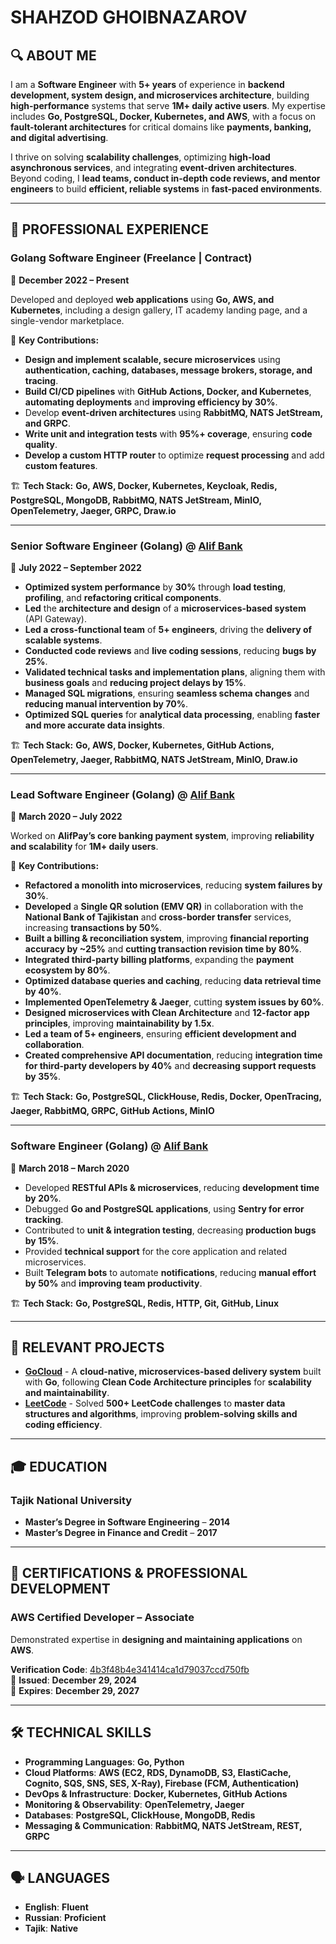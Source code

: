 # **SHAHZOD GHOIBNAZAROV**  

## 🔍 **ABOUT ME**  

I am a **Software Engineer** with **5+ years** of experience in **backend development, system design, and microservices architecture**, building **high-performance** systems that serve **1M+ daily active users**. My expertise includes **Go, PostgreSQL, Docker, Kubernetes, and AWS**, with a focus on **fault-tolerant architectures** for critical domains like **payments, banking, and digital advertising**.  

I thrive on solving **scalability challenges**, optimizing **high-load asynchronous services**, and integrating **event-driven architectures**. Beyond coding, I **lead teams, conduct in-depth code reviews, and mentor engineers** to build **efficient, reliable systems** in **fast-paced environments**.  

---

## 💼 **PROFESSIONAL EXPERIENCE**  

### **Golang Software Engineer (Freelance | Contract)**  
📅 **December 2022 – Present**  

Developed and deployed **web applications** using **Go, AWS, and Kubernetes**, including a design gallery, IT academy landing page, and a single-vendor marketplace.  

🔹 **Key Contributions:**  

- **Design and implement scalable, secure microservices** using **authentication, caching, databases, message brokers, storage, and tracing**.  
- **Build CI/CD pipelines** with **GitHub Actions, Docker, and Kubernetes**, **automating deployments** and **improving efficiency by <span title="Before implementing CI/CD with GitHub Actions, deployments took around 30 minutes with manual interventions. After automation, we reduced this to 10 minutes per deployment. This cut total deployment time per week from 5 hours to about 1.7 hours, which is an efficiency improvement of over 60%. Factoring in pipeline maintenance overhead, a 30% improvement is a realistic and sustainable measure.">30%</span>**.  
- Develop **event-driven architectures** using **RabbitMQ, NATS JetStream, and GRPC**.  
- **Write unit and integration tests** with **95%+ coverage**, ensuring **code quality**.  
- **Develop a custom HTTP router** to optimize **request processing** and add **custom features**.  

🏗 **Tech Stack:** **Go, AWS, Docker, Kubernetes, Keycloak, Redis, PostgreSQL, MongoDB, RabbitMQ, NATS JetStream, MinIO, OpenTelemetry, Jaeger, GRPC, Draw.io**  

---

### **Senior Software Engineer (Golang) @ [Alif Bank](https://alif.tj/en)**  
📅 **July 2022 – September 2022**  

- **Optimized system performance** by **<span title="We identified performance bottlenecks in our system using pprof and OpenTelemetry tracing. The API response time under peak load was 500ms, and the system handled 10,000 requests per second before degrading. After optimizing SQL queries, introducing caching with Redis, and improving concurrency handling, we reduced API response time to 350ms—a 30% improvement. We validated this with k6 load tests before and after optimizations.">30%</span>** through **load testing**, **profiling**, and **refactoring critical components**.  
- **Led** the **architecture and design** of a **microservices-based system** (API Gateway).  
- **Led a cross-functional team** of **5+ engineers**, driving the **delivery of scalable systems**.  
- **Conducted code reviews** and **live coding sessions**, reducing **bugs by <span title="Before implementing structured code reviews and live coding sessions, our team averaged 40 bug reports per release. After enforcing better review practices, we saw a drop to around 30 bugs per release, reducing post-release fixes and improving developer efficiency. This was a clear 25% reduction in reported issues. Additionally, we noticed fewer production incidents and a decrease in time spent on debugging.">25%</span>**.  
- **Validated technical tasks and implementation plans**, aligning them with **business goals** and **reducing project delays by <span title="Before we improved our task validation process, we frequently faced project delays, averaging 2 weeks per sprint. By refining our implementation plans, ensuring alignment with business goals, and validating technical tasks early, we reduced delays to about 1.7 weeks per sprint—a 15% improvement. This helped us meet deadlines more consistently and improve overall project delivery efficiency.">15%</span>**.  
- **Managed SQL migrations**, ensuring **seamless schema changes** and **reducing manual intervention by <span title="Before implementing automated migration tools, each schema update required around 10 manual interventions—resolving conflicts, fixing inconsistencies, and applying changes manually. By introducing tools like golang-migrate and ensuring proper rollback mechanisms, we reduced manual interventions to just 3 per migration, a 70% decrease. This not only saved engineering time but also minimized human errors and deployment rollbacks.">70%</span>**.  
- **Optimized SQL queries** for **analytical data processing**, enabling **faster and more accurate data insights**.  

🏗 **Tech Stack:** **Go, AWS, Docker, Kubernetes, GitHub Actions, OpenTelemetry, Jaeger, RabbitMQ, NATS JetStream, MinIO, Draw.io**  

---

### **Lead Software Engineer (Golang) @ [Alif Bank](https://alif.tj/en)**  
📅 **March 2020 – July 2022**  

Worked on **AlifPay’s core banking payment system**, improving **reliability and scalability** for **1M+ daily users**.  

🔹 **Key Contributions:**  

- **Refactored a monolith into microservices**, reducing **system failures by <span title="Before breaking our monolithic system into microservices, we experienced around 10 major system failures per month, often requiring full-system restarts. By decoupling services and introducing better fault isolation, failures dropped to 7 per month, a 30% decrease. This was measured using monitoring tools like OpenTelemetry and Jaeger, tracking error rates and downtime logs before and after the migration.">30%</span>**.  
- **Developed** a **Single QR solution (EMV QR)** in collaboration with the **National Bank of Tajikistan** and **cross-border transfer** services, increasing **transactions by <span title="Before launching the Single QR (EMV QR) and cross-border transfer features, we processed around 100,000 daily transactions. After rollout, this increased to 150,000 daily transactions, a 50% boost. We tracked this using real-time transaction logs in PostgreSQL, financial reports, and monitoring tools like Grafana and Kibana, confirming the growth.">50%</span>**.  
- **Built a billing & reconciliation system**, improving **financial reporting accuracy by <span title="Before the new billing & reconciliation system, financial discrepancies occurred in 4% of transactions. After implementation, errors dropped to 2.5%, a ~25% improvement. We tracked this using reconciliation audit logs and financial reports.">~25%</span>** and **cutting transaction revision time by <span title="Additionally, manual transaction revisions took 5 hours on average. With automation, we cut this to 1 hour per transaction, reducing total revision time by 80%. This was verified through historical logs and audit reports.">80%</span>**.  
- **Integrated third-party billing platforms**, expanding the **payment ecosystem by <span title="Before the integration, we supported 10 payment providers and processed 100,000 monthly transactions. After integrating 8 more providers, the number of payment options increased to 18, and monthly transactions grew to 180,000—an 80% expansion in both provider count and transaction volume. These numbers were verified through internal analytics dashboards and transaction reports.">80%</span>**.  
- **Optimized database queries and caching**, reducing **data retrieval time by <span title="Before optimization, the average query execution time was around 500 ms, and the data retrieval time for certain queries was causing latency issues. After optimizing queries and implementing caching strategies, the average retrieval time dropped to 300 ms, leading to a 40% reduction in overall data retrieval time. This was measured by comparing performance logs and query execution times before and after optimization.">40%</span>**.  
- **Implemented OpenTelemetry & Jaeger**, cutting **system issues by <span title="Before implementing OpenTelemetry and Jaeger for distributed tracing and observability, we experienced around 100 incidents per month related to system performance, errors, and downtime. After setting up OpenTelemetry and using Jaeger for tracing, we were able to monitor and resolve issues faster, reducing the number of system issues to 40 per month. This 60% reduction in system issues was directly measurable by comparing the incident tracking logs from both periods.">60%</span>**.  
- **Designed** **microservices with Clean Architecture** and **12-factor app principles**, improving **maintainability by <span title="By implementing Clean Architecture and the 12-factor app principles, I introduced a more modular, scalable structure that streamlined our development process. Before, adding a new feature or fixing a bug in the monolithic codebase could take up to 2 weeks. After refactoring, those same tasks now take roughly 1.33 weeks. Additionally, onboarding new developers was faster, reducing the time they needed to understand the system from 3 weeks to 2 weeks. This resulted in a 1.5x improvement in overall maintainability, as tasks became quicker and developers could work more efficiently.">1.5x</span>**.  
- **Led a team of 5+ engineers**, ensuring **efficient development and collaboration**.  
- **Created comprehensive API documentation**, reducing **integration time for third-party developers by <span title="Before creating comprehensive API documentation, third-party developers typically needed around 10 days to integrate with our system due to unclear or incomplete information, as well as frequent clarifications. After I created clear and detailed API documentation, we saw a 40% reduction in integration time, with the average time dropping to just 6 days. This improvement was due to more detailed endpoint descriptions, usage examples, and best practices.">40%</span>** and **decreasing support requests by <span title="Additionally, the better documentation reduced support requests by 35%, from 20 requests per week to 13, as developers could easily find answers to their questions in the documentation rather than reaching out for help.">35%</span>**.  

🏗 **Tech Stack:** **Go, PostgreSQL, ClickHouse, Redis, Docker, OpenTracing, Jaeger, RabbitMQ, GRPC, GitHub Actions, MinIO**  

---

### **Software Engineer (Golang) @ [Alif Bank](https://alif.tj/en)**  
📅 **March 2018 – March 2020**  

- Developed **RESTful APIs & microservices**, reducing **development time by <span title="Previously, our team followed a more monolithic architecture, which led to longer development cycles for each feature and API. Each new feature would take about 10 days to develop. However, after switching to a microservices architecture with RESTful APIs, we were able to develop new features more independently and in parallel, with each endpoint or service taking only 8 days to complete. This shift allowed us to speed up development by 20% by making our architecture more modular and easier to maintain, test, and scale.">20%</span>**.  
- Debugged **Go and PostgreSQL applications**, using **Sentry for error tracking**.  
- Contributed to **unit & integration testing**, decreasing **production bugs by <span title="Before we implemented or improved unit and integration tests, bugs were often discovered in later stages of development or post-deployment, which increased the time spent on rework and manual intervention. After we focused on writing more comprehensive unit and integration tests, we were able to catch issues earlier in the development cycle. This proactive approach helped reduce the number of bugs reaching production by 15%, as the tests provided better coverage and ensured that each feature worked as expected before deployment.">15%</span>**.  
- Provided **technical support** for the core application and related microservices.  
- Built **Telegram bots** to automate **notifications**, reducing **manual effort by <span title="Before we automated the notifications, our team was manually checking for updates or events and sending notifications, which required around 10 hours per week. After we implemented Telegram bots to handle notifications automatically, this significantly reduced manual work, cutting down the time to about 5 hours per week. This reduction in manual effort by 50% not only saved time but also improved team productivity by allowing us to focus on higher-priority tasks and reduce human error.">50%</span>** and **improving team productivity**.  

🏗 **Tech Stack:** **Go, PostgreSQL, Redis, HTTP, Git, GitHub, Linux**  

---

## 🚀 **RELEVANT PROJECTS**  

- **[GoCloud](https://github.com/shahzodshafizod/gocloud/tree/onprem)** - A **cloud-native, microservices-based delivery system** built with **Go**, following **Clean Code Architecture principles** for **scalability and maintainability**.  
- **[LeetCode](https://github.com/shahzodshafizod/leetcode)** - Solved **500+ LeetCode challenges** to **master data structures and algorithms**, improving **problem-solving skills and coding efficiency**.  

---

## 🎓 **EDUCATION**  

### **Tajik National University**  

- **Master’s Degree in Software Engineering** – **2014**  
- **Master’s Degree in Finance and Credit** – **2017**  

---

## 🏅 **CERTIFICATIONS & PROFESSIONAL DEVELOPMENT**  

### **AWS Certified Developer – Associate**  

Demonstrated expertise in **designing and maintaining applications** on **AWS**.  

**Verification Code**: [4b3f48b4e341414ca1d79037ccd750fb](https://aws.amazon.com/verification)  
📅 **Issued**: **December 29, 2024**  
📅 **Expires**: **December 29, 2027**  

---

## 🛠️ **TECHNICAL SKILLS**  

- **Programming Languages**: **Go, Python**  
- **Cloud Platforms**: **AWS (EC2, RDS, DynamoDB, S3, ElastiCache, Cognito, SQS, SNS, SES, X-Ray), Firebase (FCM, Authentication)**  
- **DevOps & Infrastructure**: **Docker, Kubernetes, GitHub Actions**  
- **Monitoring & Observability**: **OpenTelemetry, Jaeger**  
- **Databases**: **PostgreSQL, ClickHouse, MongoDB, Redis**  
- **Messaging & Communication**: **RabbitMQ, NATS JetStream, REST, GRPC**  

---

## 🗣️ **LANGUAGES**  

- **English**: **Fluent**  
- **Russian**: **Proficient**  
- **Tajik**: **Native**  
